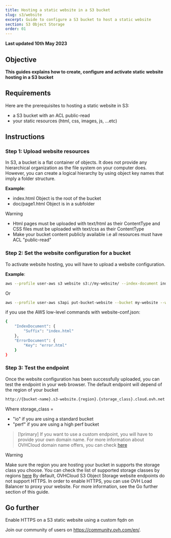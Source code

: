 ```yaml
---
title: Hosting a static website in a S3 bucket
slug: s3/website
excerpt: Guide to configure a S3 bucket to host a static website
section: S3 Object Storage
order: 01
---
```

 
**Last updated 10th May 2023**
 
## Objective
  
**This guides explains how to create, configure and activate static website hosting in a S3 bucket**
  
## Requirements
Here are the prerequisites to hosting a static website in S3:
* a S3 bucket with an ACL public-read
* your static resources (html, css, images, js, ...etc)
  
## Instructions
  
### Step 1: Upload website resources
In S3, a bucket is a flat container of objects. It does not provide any hierarchical organization as the file system on your computer does. However, you can create a logical hierarchy by using object key names that imply a folder structure.

**Example**:
 * index.html Object is the root of the bucket
 * doc/page1.html Object is in a subfolder


> [!warning] 
> * Html pages must be uploaded with text/html as their ContentType and CSS files must be uploaded with text/css as their ContentType
> * Make your bucket content publicly available i.e all resources must have ACL "public-read"



### Step 2: Set the website configuration for a bucket
To activate website hosting, you will have to upload a website configuration.

**Example**:
```sh
aws --profile user-aws s3 website s3://my-website/ --index-document index.html --error-document error.html
```
Or
```sh
aws --profile user-aws s3api put-bucket-website --bucket my-website --website-configuration file://website-conf.json
```
if you use the AWS low-level commands with website-conf.json:
```sh
{
    "IndexDocument": {
        "Suffix": "index.html"
    },
    "ErrorDocument": {
        "Key": "error.html"
    }
}
```

### Step 3: Test the endpoint
Once the website configuration has been successfully uploaded, you can test the endpoint in your web browser.
The default endpoint will depend of the region of your bucket
```sh
http://{bucket-name}.s3-website.{region}.{storage_class}.cloud.ovh.net
```
Where storage_class =
* "io" if you are using a standard bucket
* "perf" if you are using a high perf bucket

> [!primary]
> If you want to use a custom endpoint, you will have to provide your own domain name.
> For more information about OVHCloud domain name offers, you can check [here](https://www.ovhcloud.com/fr/domains/)

> [!warning]
> Make sure the region you are hosting your bucket in supports the storage class you choose. You can check the list of supported storage classes by regions [here](/pages/cloud/storage/object_storage/s3_location)
> By default, OVHCloud S3 Object Storage website endpoints do not support HTTPS. In order to enable HTTPS, you can use OVH Load Balancer to proxy your website. For more information, see the Go further section of this guide.


## Go further
Enable HTTPS on a S3 static website using a custom fqdn on <tbd>
  
Join our community of users on <https://community.ovh.com/en/>.
